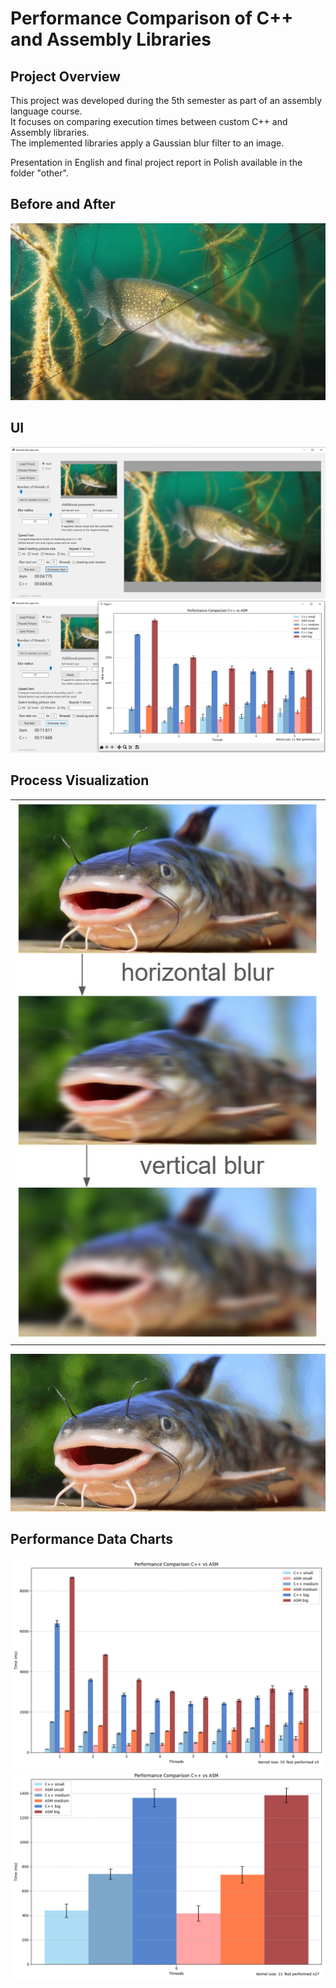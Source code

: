 # Performance Comparison of C++ and Assembly Libraries  

## Project Overview  
This project was developed during the 5th semester as part of an assembly language course.  
It focuses on comparing execution times between custom C++ and Assembly libraries.  
The implemented libraries apply a Gaussian blur filter to an image.

Presentation in English and final project report in Polish available in the folder "other".

## **Before and After**  
![Before and After Gaussian Blur](other/images/input-outputSzcupak27r.jpg)  

## **UI** 
![UI-ss](other/images/UI-ss1.jpg)
![UI-ss-chart](other/images/UI-ss2-chartv2.jpg)

## **Process Visualization**  
|                       |  
|:---------------------:|  
| ![Gaussian Blur Process](other/images/sem5-proj-ja-ss1.jpg) |  
![Visualization](other/images/blur_animation_v2.gif)

## **Performance Data Charts**  
![Chart 1](other/charts/1-8-kolorki-SMALL_MEDIUM_BIG_dll_times_bar.png) 
![Chart 2](other/charts/kolorki-SMALL_MEDIUM_BIG_dll_times_bar.png)   
